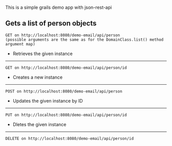 This is a simple grails demo app with json-rest-api

Gets a list of person objects 
-----------------------------
	GET on http://localhost:8080/demo-email/api/person 
	(possible arguments are the same as for the DomainClass.list() method argument map)

* Retrieves the given instance
-----------------------------
	GET on http://localhost:8080/demo-email/api/person/id 

* Creates a new instance
-----------------------------
	POST on http://localhost:8080/demo-email/api/person 

* Updates the given instance by ID
-----------------------------
	PUT on http://localhost:8080/demo-email/api/person/id 

* Dletes the given instance
-----------------------------
	DELETE on http://localhost:8080/demo-email/api/person/id 
